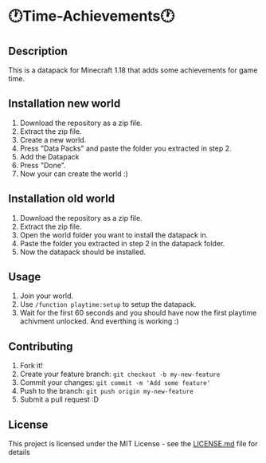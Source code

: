 # 🕐Time-Achievements🕐

## Description
This is a datapack for Minecraft 1.18 that adds some achievements for game time.

## Installation new world
1. Download the repository as a zip file.
2. Extract the zip file.
3. Create a new world.
4. Press "Data Packs" and paste the folder you extracted in step 2.
5. Add the Datapack
6. Press "Done".
7. Now your can create the world :)

## Installation old world
1. Download the repository as a zip file.
2. Extract the zip file.
3. Open the world folder you want to install the datapack in.
4. Paste the folder you extracted in step 2 in the datapack folder.
5. Now the datapack should be installed.

## Usage
1. Join your world.
5. Use `/function playtime:setup` to setup the datapack.
6. Wait for the first 60 seconds and you should have now the first playtime achivment unlocked. And everthing is working :)

## Contributing
1. Fork it!
2. Create your feature branch: `git checkout -b my-new-feature`
3. Commit your changes: `git commit -m 'Add some feature'`
4. Push to the branch: `git push origin my-new-feature`
5. Submit a pull request :D

## License
This project is licensed under the MIT License - see the [LICENSE.md](LICENSE.md) file for details
